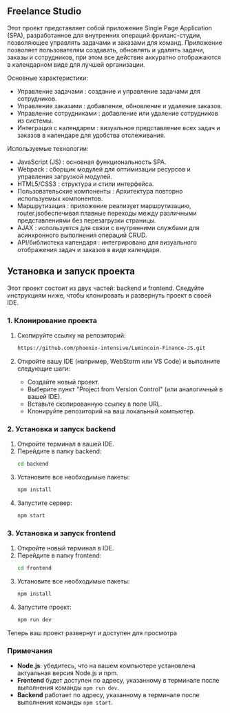 ## Freelance Studio

Этот проект представляет собой приложение Single Page Application (SPA), разработанное для внутренних операций фриланс-студии, позволяющее управлять задачами и заказами для команд.
Приложение позволяет пользователям создавать, обновлять и удалять задачи, заказы и сотрудников, при этом все действия аккуратно отображаются в календарном виде для лучшей организации.

Основные характеристики:
* Управление задачами : создание и управление задачами для сотрудников.
* Управление заказами : добавление, обновление и удаление заказов.
* Управление сотрудниками : добавление или удаление сотрудников из системы.
* Интеграция с календарем : визуальное представление всех задач и заказов в календаре для удобства отслеживания.
  
Используемые технологии:
* JavaScript (JS) : основная функциональность SPA.
* Webpack : сборщик модулей для оптимизации ресурсов и управления загрузкой модулей.
* HTML5/CSS3 : структура и стили интерфейса.
* Пользовательские компоненты : Архитектура повторно используемых компонентов.
* Маршрутизация : приложение реализует маршрутизацию, router.jsобеспечивая плавные переходы между различными представлениями без перезагрузки страницы.
* AJAX : используется для связи с внутренними службами для асинхронного выполнения операций CRUD.
* API/библиотека календаря : интегрировано для визуального отображения задач и заказов в виде календаря.


## Установка и запуск проекта

Этот проект состоит из двух частей: backend и frontend. Следуйте инструкциям ниже, чтобы клонировать и развернуть проект в своей IDE.

### 1. Клонирование проекта

1. Скопируйте ссылку на репозиторий:  
   ```bash
   https://github.com/phoenix-intensive/Lumincoin-Finance-JS.git
   ```

2. Откройте вашу IDE (например, WebStorm или VS Code) и выполните следующие шаги:
   - Создайте новый проект.
   - Выберите пункт "Project from Version Control" (или аналогичный в вашей IDE).
   - Вставьте скопированную ссылку в поле URL.
   - Клонируйте репозиторий на ваш локальный компьютер.

### 2. Установка и запуск backend

1. Откройте терминал в вашей IDE.
2. Перейдите в папку backend:
   ```bash
   cd backend
   ```
3. Установите все необходимые пакеты:
   ```bash
   npm install
   ```
4. Запустите сервер:
   ```bash
   npm start
   ```

### 3. Установка и запуск frontend

1. Откройте новый терминал в IDE.
2. Перейдите в папку frontend:
   ```bash
   cd frontend
   ```
3. Установите все необходимые пакеты:
   ```bash
   npm install
   ```
4. Запустите проект:
   ```bash
   npm run dev
   ```

Теперь ваш проект развернут и доступен для просмотра

### Примечания

- **Node.js**: убедитесь, что на вашем компьютере установлена актуальная версия Node.js и npm.
- **Frontend** будет доступен по адресу, указанному в терминале после выполнения команды `npm run dev`.
- **Backend** работает по адресу, указанному в терминале после выполнения команды `npm start`.
